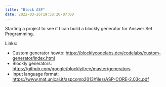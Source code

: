 ```yaml
---
title: "Block ASP"
date: 2022-03-26T19:58:20-07:00
---
```


Starting a project to see if I can build a blockly generator for Answer Set Programming.

Links:
- Custom generator howto:  https://blocklycodelabs.dev/codelabs/custom-generator/index.html
- Blockly generators: https://github.com/google/blockly/tree/master/generators 
- Input language format:  https://www.mat.unical.it/aspcomp2013/files/ASP-CORE-2.03c.pdf 
